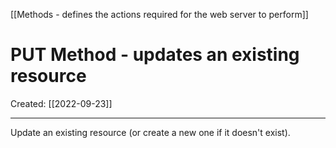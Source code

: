 [[Methods - defines the actions required for the web server to perform]]

# PUT Method - updates an existing resource
Created:  [[2022-09-23]]

---
Update an existing resource (or create a new one if it doesn't exist).











